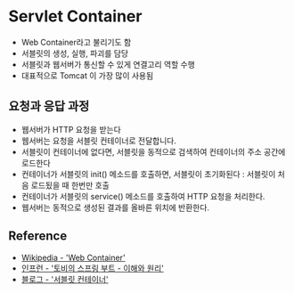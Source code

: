 # Servlet Container
- Web Container라고 불리기도 함
- 서블릿의 생성, 실행, 파괴를 담당
- 서블릿과 웹서버가 통신할 수 있게 연결고리 역할 수행
- 대표적으로 Tomcat 이 가장 많이 사용됨

## 요청과 응답 과정
- 웹서버가 HTTP 요청을 받는다
- 웹서버는 요청을 서블릿 컨테이너로 전달합니다.
- 서블릿이 컨테이너에 없다면, 서블릿을 동적으로 검색하여 컨테이너의 주소 공간에 로드한다
- 컨테이너가 서블릿의 init() 메소드를 호출하면, 서블릿이 초기화된다 : 서블릿이 처음 로드됬을 때 한번만 호출
- 컨테이너가 서블릿의 service() 메소드를 호출하여 HTTP 요청을 처리한다.
- 웹서버는 동적으로 생성된 결과를 올바른 위치에 반환한다.

## Reference
- [Wikipedia - 'Web Container'](https://en.wikipedia.org/wiki/Web_container)
- [인프런 - '토비의 스프링 부트 - 이해와 원리'](https://www.inflearn.com/course/%ED%86%A0%EB%B9%84-%EC%8A%A4%ED%94%84%EB%A7%81%EB%B6%80%ED%8A%B8-%EC%9D%B4%ED%95%B4%EC%99%80%EC%9B%90%EB%A6%AC/dashboard)
- [블로그 - '서블릿 컨테이너'](https://velog.io/@han_been/%EC%84%9C%EB%B8%94%EB%A6%BF-%EC%BB%A8%ED%85%8C%EC%9D%B4%EB%84%88Servlet-Container-%EB%9E%80)